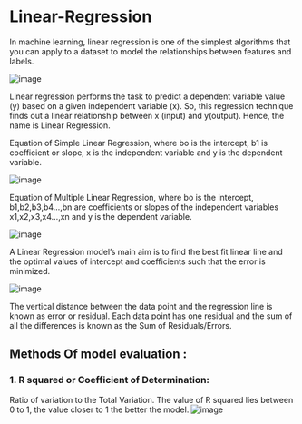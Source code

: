 # Linear-Regression

In machine learning, linear regression is one of the simplest algorithms that you 
can apply to a dataset to model the relationships between features and labels.


![image](https://user-images.githubusercontent.com/87564129/193787679-c2102afd-8745-4824-acc5-fc87e97c895a.png)

Linear regression performs the task to predict a dependent variable value (y) based on a given independent variable (x). So, this regression technique finds out a linear relationship between x (input) and y(output). Hence, the name is Linear Regression.

Equation of Simple Linear Regression, where bo is the intercept, b1 is coefficient or slope, x is the independent variable and y is the dependent variable.

![image](https://user-images.githubusercontent.com/87564129/193789418-1ae20c58-4543-482d-83dc-e5f5c4abf152.png)


Equation of Multiple Linear Regression, where bo is the intercept, b1,b2,b3,b4…,bn are coefficients or slopes of the independent variables x1,x2,x3,x4…,xn and y is the dependent variable.

![image](https://user-images.githubusercontent.com/87564129/193789551-37a98722-76b2-4fd8-a2d3-97dc6cd48e0c.png)

A Linear Regression model’s main aim is to find the best fit linear line and the optimal values of intercept and coefficients such that the error is minimized.

![image](https://user-images.githubusercontent.com/87564129/193789742-10c6db56-8567-4f9b-b190-7cfa1f34bf21.png)

The vertical distance between the data point and the regression line is known as error or residual. Each data point has one residual and the sum of all the differences is known as the Sum of Residuals/Errors.

## Methods Of model evaluation : 

### 1. R squared or Coefficient of Determination: 
Ratio of variation to the Total Variation. The value of R squared lies between 0 to 1, the value closer to 1 the better the model.
![image](https://user-images.githubusercontent.com/87564129/193790577-1cfe2de1-e5bd-4ad1-b9d1-5b0d53386296.png)
